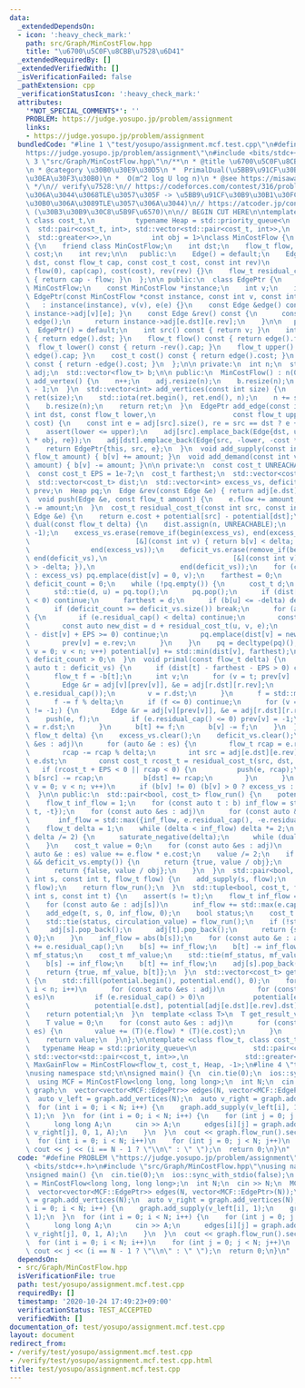 ```yaml
---
data:
  _extendedDependsOn:
  - icon: ':heavy_check_mark:'
    path: src/Graph/MinCostFlow.hpp
    title: "\u6700\u5C0F\u8CBB\u7528\u6D41"
  _extendedRequiredBy: []
  _extendedVerifiedWith: []
  _isVerificationFailed: false
  _pathExtension: cpp
  _verificationStatusIcon: ':heavy_check_mark:'
  attributes:
    '*NOT_SPECIAL_COMMENTS*': ''
    PROBLEM: https://judge.yosupo.jp/problem/assignment
    links:
    - https://judge.yosupo.jp/problem/assignment
  bundledCode: "#line 1 \"test/yosupo/assignment.mcf.test.cpp\"\n#define PROBLEM \"\
    https://judge.yosupo.jp/problem/assignment\"\n#include <bits/stdc++.h>\n#line\
    \ 3 \"src/Graph/MinCostFlow.hpp\"\n/**\n * @title \u6700\u5C0F\u8CBB\u7528\u6D41\
    \n * @category \u30B0\u30E9\u30D5\n *  PrimalDual(\u5BB9\u91CF\u30B9\u30B1\u30FC\
    \u30EA\u30F3\u30B0)\n *  O(m^2 log U log n)\n * @see https://misawa.github.io/others/flow/library_design.html\n\
    \ */\n// verify\u7528:\n// https://codeforces.com/contest/316/problem/C2\n// (Radix-Heap\u3067\
    \u306A\u3044\u3068TLE\u3057\u305F -> \u5BB9\u91CF\u30B9\u30B1\u30FC\u30EA\u30F3\
    \u30B0\u306A\u3089TLE\u3057\u306A\u3044)\n// https://atcoder.jp/contests/geocon2013/tasks/geocon2013_b\
    \ (\u30B3\u30B9\u30C8\u5B9F\u6570)\n\n// BEGIN CUT HERE\n\ntemplate <class flow_t,\
    \ class cost_t,\n          typename Heap = std::priority_queue<\n            \
    \  std::pair<cost_t, int>, std::vector<std::pair<cost_t, int>>,\n            \
    \  std::greater<>>,\n          int obj = 1>\nclass MinCostFlow {\n  class Edge\
    \ {\n    friend class MinCostFlow;\n    int dst;\n    flow_t flow, cap;\n    cost_t\
    \ cost;\n    int rev;\n\n   public:\n    Edge() = default;\n    Edge(const int\
    \ dst, const flow_t cap, const cost_t cost, const int rev)\n        : dst(dst),\
    \ flow(0), cap(cap), cost(cost), rev(rev) {}\n    flow_t residual_cap() const\
    \ { return cap - flow; }\n  };\n\n public:\n  class EdgePtr {\n    friend class\
    \ MinCostFlow;\n    const MinCostFlow *instance;\n    int v;\n    int e;\n   \
    \ EdgePtr(const MinCostFlow *const instance, const int v, const int e)\n     \
    \   : instance(instance), v(v), e(e) {}\n    const Edge &edge() const { return\
    \ instance->adj[v][e]; }\n    const Edge &rev() const {\n      const Edge &e =\
    \ edge();\n      return instance->adj[e.dst][e.rev];\n    }\n\n   public:\n  \
    \  EdgePtr() = default;\n    int src() const { return v; }\n    int dst() const\
    \ { return edge().dst; }\n    flow_t flow() const { return edge().flow; }\n  \
    \  flow_t lower() const { return -rev().cap; }\n    flow_t upper() const { return\
    \ edge().cap; }\n    cost_t cost() const { return edge().cost; }\n    cost_t gain()\
    \ const { return -edge().cost; }\n  };\n\n private:\n  int n;\n  std::vector<std::vector<Edge>>\
    \ adj;\n  std::vector<flow_t> b;\n\n public:\n  MinCostFlow() : n(0) {}\n  int\
    \ add_vertex() {\n    n++;\n    adj.resize(n);\n    b.resize(n);\n    return n\
    \ - 1;\n  }\n  std::vector<int> add_vertices(const int size) {\n    std::vector<int>\
    \ ret(size);\n    std::iota(ret.begin(), ret.end(), n);\n    n += size;\n    adj.resize(n);\n\
    \    b.resize(n);\n    return ret;\n  }\n  EdgePtr add_edge(const int src, const\
    \ int dst, const flow_t lower,\n                   const flow_t upper, const cost_t\
    \ cost) {\n    const int e = adj[src].size(), re = src == dst ? e + 1 : adj[dst].size();\n\
    \    assert(lower <= upper);\n    adj[src].emplace_back(Edge{dst, upper, cost\
    \ * obj, re});\n    adj[dst].emplace_back(Edge{src, -lower, -cost * obj, e});\n\
    \    return EdgePtr{this, src, e};\n  }\n  void add_supply(const int v, const\
    \ flow_t amount) { b[v] += amount; }\n  void add_demand(const int v, const flow_t\
    \ amount) { b[v] -= amount; }\n\n private:\n  const cost_t UNREACHABLE = std::numeric_limits<cost_t>::max();\n\
    \  const cost_t EPS = 1e-7;\n  cost_t farthest;\n  std::vector<cost_t> potential;\n\
    \  std::vector<cost_t> dist;\n  std::vector<int> excess_vs, deficit_vs;\n  std::vector<int>\
    \ prev;\n  Heap pq;\n  Edge &rev(const Edge &e) { return adj[e.dst][e.rev]; }\n\
    \  void push(Edge &e, const flow_t amount) {\n    e.flow += amount;\n    adj[e.dst][e.rev].flow\
    \ -= amount;\n  }\n  cost_t residual_cost_t(const int src, const int dst, const\
    \ Edge &e) {\n    return e.cost + potential[src] - potential[dst];\n  }\n  bool\
    \ dual(const flow_t delta) {\n    dist.assign(n, UNREACHABLE);\n    prev.assign(n,\
    \ -1);\n    excess_vs.erase(remove_if(begin(excess_vs), end(excess_vs),\n    \
    \                          [&](const int v) { return b[v] < delta; }),\n     \
    \               end(excess_vs));\n    deficit_vs.erase(remove_if(begin(deficit_vs),\
    \ end(deficit_vs),\n                               [&](const int v) { return b[v]\
    \ > -delta; }),\n                     end(deficit_vs));\n    for (const auto v\
    \ : excess_vs) pq.emplace(dist[v] = 0, v);\n    farthest = 0;\n    std::size_t\
    \ deficit_count = 0;\n    while (!pq.empty()) {\n      cost_t d;\n      int u;\n\
    \      std::tie(d, u) = pq.top();\n      pq.pop();\n      if (dist[u] - d + EPS\
    \ < 0) continue;\n      farthest = d;\n      if (b[u] <= -delta) deficit_count++;\n\
    \      if (deficit_count >= deficit_vs.size()) break;\n      for (auto &e : adj[u])\
    \ {\n        if (e.residual_cap() < delta) continue;\n        const auto v = e.dst;\n\
    \        const auto new_dist = d + residual_cost_t(u, v, e);\n        if (new_dist\
    \ - dist[v] + EPS >= 0) continue;\n        pq.emplace(dist[v] = new_dist, v);\n\
    \        prev[v] = e.rev;\n      }\n    }\n    pq = decltype(pq)();\n    for (int\
    \ v = 0; v < n; v++) potential[v] += std::min(dist[v], farthest);\n    return\
    \ deficit_count > 0;\n  }\n  void primal(const flow_t delta) {\n    for (const\
    \ auto t : deficit_vs) {\n      if (dist[t] - farthest - EPS > 0) continue;\n\
    \      flow_t f = -b[t];\n      int v;\n      for (v = t; prev[v] != -1;) {\n\
    \        Edge &r = adj[v][prev[v]], &e = adj[r.dst][r.rev];\n        f = std::min(f,\
    \ e.residual_cap());\n        v = r.dst;\n      }\n      f = std::min(f, b[v]);\n\
    \      f -= f % delta;\n      if (f <= 0) continue;\n      for (v = t; prev[v]\
    \ != -1;) {\n        Edge &r = adj[v][prev[v]], &e = adj[r.dst][r.rev];\n    \
    \    push(e, f);\n        if (e.residual_cap() <= 0) prev[v] = -1;\n        v\
    \ = r.dst;\n      }\n      b[t] += f;\n      b[v] -= f;\n    }\n  }\n  void saturate_negative(const\
    \ flow_t delta) {\n    excess_vs.clear();\n    deficit_vs.clear();\n    for (auto\
    \ &es : adj)\n      for (auto &e : es) {\n        flow_t rcap = e.residual_cap();\n\
    \        rcap -= rcap % delta;\n        int src = adj[e.dst][e.rev].dst, dst =\
    \ e.dst;\n        const cost_t rcost_t = residual_cost_t(src, dst, e);\n     \
    \   if (rcost_t + EPS < 0 || rcap < 0) {\n          push(e, rcap);\n         \
    \ b[src] -= rcap;\n          b[dst] += rcap;\n        }\n      }\n    for (int\
    \ v = 0; v < n; v++)\n      if (b[v] != 0) (b[v] > 0 ? excess_vs : deficit_vs).emplace_back(v);\n\
    \  }\n\n public:\n  std::pair<bool, cost_t> flow_run() {\n    potential.resize(n);\n\
    \    flow_t inf_flow = 1;\n    for (const auto t : b) inf_flow = std::max({inf_flow,\
    \ t, -t});\n    for (const auto &es : adj)\n      for (const auto &e : es)\n \
    \       inf_flow = std::max({inf_flow, e.residual_cap(), -e.residual_cap()});\n\
    \    flow_t delta = 1;\n    while (delta < inf_flow) delta *= 2;\n    for (; delta;\
    \ delta /= 2) {\n      saturate_negative(delta);\n      while (dual(delta)) primal(delta);\n\
    \    }\n    cost_t value = 0;\n    for (const auto &es : adj)\n      for (const\
    \ auto &e : es) value += e.flow * e.cost;\n    value /= 2;\n    if (excess_vs.empty()\
    \ && deficit_vs.empty()) {\n      return {true, value / obj};\n    } else {\n\
    \      return {false, value / obj};\n    }\n  }\n  std::pair<bool, cost_t> st_flow_run(const\
    \ int s, const int t, flow_t flow) {\n    add_supply(s, flow);\n    add_demand(t,\
    \ flow);\n    return flow_run();\n  }\n  std::tuple<bool, cost_t, flow_t> max_flow_run(const\
    \ int s, const int t) {\n    assert(s != t);\n    flow_t inf_flow = abs(b[s]);\n\
    \    for (const auto &e : adj[s])\n      inf_flow += std::max(e.cap, static_cast<flow_t>(0));\n\
    \    add_edge(t, s, 0, inf_flow, 0);\n    bool status;\n    cost_t circulation_value;\n\
    \    std::tie(status, circulation_value) = flow_run();\n    if (!status) {\n \
    \     adj[s].pop_back();\n      adj[t].pop_back();\n      return {status, circulation_value,\
    \ 0};\n    }\n    inf_flow = abs(b[s]);\n    for (const auto &e : adj[s]) inf_flow\
    \ += e.residual_cap();\n    b[s] += inf_flow;\n    b[t] -= inf_flow;\n    bool\
    \ mf_status;\n    cost_t mf_value;\n    std::tie(mf_status, mf_value) = flow_run();\n\
    \    b[s] -= inf_flow;\n    b[t] += inf_flow;\n    adj[s].pop_back();\n    adj[t].pop_back();\n\
    \    return {true, mf_value, b[t]};\n  }\n  std::vector<cost_t> get_potential()\
    \ {\n    std::fill(potential.begin(), potential.end(), 0);\n    for (int i = 0;\
    \ i < n; i++)\n      for (const auto &es : adj)\n        for (const auto &e :\
    \ es)\n          if (e.residual_cap() > 0)\n            potential[e.dst] = std::min(\n\
    \                potential[e.dst], potential[adj[e.dst][e.rev].dst] + e.cost);\n\
    \    return potential;\n  }\n  template <class T>\n  T get_result_value() {\n\
    \    T value = 0;\n    for (const auto &es : adj)\n      for (const auto &e :\
    \ es) {\n        value += (T)(e.flow) * (T)(e.cost);\n      }\n    value /= (T)2;\n\
    \    return value;\n  }\n};\n\ntemplate <class flow_t, class cost_t,\n       \
    \   typename Heap = std::priority_queue<\n              std::pair<cost_t, int>,\
    \ std::vector<std::pair<cost_t, int>>,\n              std::greater<>>>\nusing\
    \ MaxGainFlow = MinCostFlow<flow_t, cost_t, Heap, -1>;\n#line 4 \"test/yosupo/assignment.mcf.test.cpp\"\
    \nusing namespace std;\n\nsigned main() {\n  cin.tie(0);\n  ios::sync_with_stdio(false);\n\
    \  using MCF = MinCostFlow<long long, long long>;\n  int N;\n  cin >> N;\n  MCF\
    \ graph;\n  vector<vector<MCF::EdgePtr>> edges(N, vector<MCF::EdgePtr>(N));\n\
    \  auto v_left = graph.add_vertices(N);\n  auto v_right = graph.add_vertices(N);\n\
    \  for (int i = 0; i < N; i++) {\n    graph.add_supply(v_left[i], 1);\n    graph.add_demand(v_right[i],\
    \ 1);\n  }\n  for (int i = 0; i < N; i++) {\n    for (int j = 0; j < N; j++) {\n\
    \      long long A;\n      cin >> A;\n      edges[i][j] = graph.add_edge(v_left[i],\
    \ v_right[j], 0, 1, A);\n    }\n  }\n  cout << graph.flow_run().second << endl;\n\
    \  for (int i = 0; i < N; i++)\n    for (int j = 0; j < N; j++)\n      if (edges[i][j].flow())\
    \ cout << j << (i == N - 1 ? \"\\n\" : \" \");\n  return 0;\n}\n"
  code: "#define PROBLEM \"https://judge.yosupo.jp/problem/assignment\"\n#include\
    \ <bits/stdc++.h>\n#include \"src/Graph/MinCostFlow.hpp\"\nusing namespace std;\n\
    \nsigned main() {\n  cin.tie(0);\n  ios::sync_with_stdio(false);\n  using MCF\
    \ = MinCostFlow<long long, long long>;\n  int N;\n  cin >> N;\n  MCF graph;\n\
    \  vector<vector<MCF::EdgePtr>> edges(N, vector<MCF::EdgePtr>(N));\n  auto v_left\
    \ = graph.add_vertices(N);\n  auto v_right = graph.add_vertices(N);\n  for (int\
    \ i = 0; i < N; i++) {\n    graph.add_supply(v_left[i], 1);\n    graph.add_demand(v_right[i],\
    \ 1);\n  }\n  for (int i = 0; i < N; i++) {\n    for (int j = 0; j < N; j++) {\n\
    \      long long A;\n      cin >> A;\n      edges[i][j] = graph.add_edge(v_left[i],\
    \ v_right[j], 0, 1, A);\n    }\n  }\n  cout << graph.flow_run().second << endl;\n\
    \  for (int i = 0; i < N; i++)\n    for (int j = 0; j < N; j++)\n      if (edges[i][j].flow())\
    \ cout << j << (i == N - 1 ? \"\\n\" : \" \");\n  return 0;\n}\n"
  dependsOn:
  - src/Graph/MinCostFlow.hpp
  isVerificationFile: true
  path: test/yosupo/assignment.mcf.test.cpp
  requiredBy: []
  timestamp: '2020-10-24 17:49:23+09:00'
  verificationStatus: TEST_ACCEPTED
  verifiedWith: []
documentation_of: test/yosupo/assignment.mcf.test.cpp
layout: document
redirect_from:
- /verify/test/yosupo/assignment.mcf.test.cpp
- /verify/test/yosupo/assignment.mcf.test.cpp.html
title: test/yosupo/assignment.mcf.test.cpp
---
```

